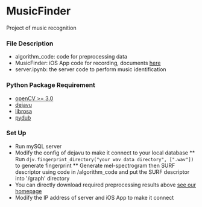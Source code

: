 # MusicFinder

Project of music recognition

### File Description

* algorithm_code: code for preprocessing data
* MusicFinder: iOS App code for recording, documents [here](https://github.com/syedhali/EZAudio) 
* server.ipynb: the server code to perform music identification 

### Python Package Requirement

* [openCV >= 3.0](https://opencv.org)
* [dejavu](https://github.com/worldveil/dejavu/blob/master/INSTALLATION.md) 
* [librosa](https://librosa.github.io/librosa/install.html)
* [pydub](https://github.com/jiaaro/pydub#installation)

### Set Up

* Run mySQL server
* Modify the config of dejavu to make it connect to your local database
** Run `djv.fingerprint_directory("your wav data directory", [".wav"])` to generate fingerprint
** Generate mel-spectrogram then SURF descriptor using code in /algorithm_code and put the SURF descriptor into '/graph' directory
* You can directly download required preprocessing results above [see our homepage](https://musicfinder.github.io/MusicFinder/)
* Modify the IP address of server and iOS App to make it connect

